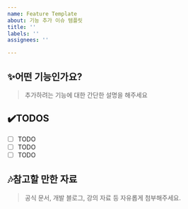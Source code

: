 ```yaml
---
name: Feature Template
about: 기능 추가 이슈 템플릿
title: ''
labels: ''
assignees: ''

---
```


## ✨어떤 기능인가요?
>추가하려는 기능에 대한 간단한 설명을 해주세요

## ✔️TODOS
- [ ] TODO
- [ ] TODO
- [ ] TODO

## 🎶참고할 만한 자료
>공식 문서, 개발 블로그, 강의 자료 등 자유롭게 첨부해주세요.
